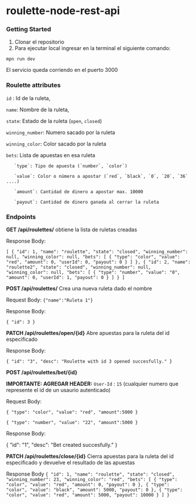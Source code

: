 # roulette-node-rest-api

### Getting Started
1. Clonar el repositorio
2. Para ejecutar local ingresar en la terminal el siguiente comando: 

  `mpn run dev`
  
 El servicio queda corriendo en el puerto 3000
 
### Roulette attributes
`id` : Id de la ruleta,

`name`: Nombre de la ruleta,

`state`: Estado de la ruleta (`open`, `closed`)

`winning_number`: Numero sacado por la ruleta

`winning_color`: Color sacado por la ruleta

`bets`: Lista de apuestas en esa ruleta

       `type`: Tipo de apuesta (`number`, `color`)
       
       `value`: Color o número a apostar (`red`, `black`, `0`, `20`, `36` ....)
       
       `amount`: Cantidad de dinero a apostar max. 10000
       
       `payout`: Cantidad de dinero ganada al cerrar la ruleta
       

### Endpoints
**GET /api/roulettes/** obtiene la lista de ruletas creadas

Response Body:

`[
    {
        "id": 1,
        "name": "roulette",
        "state": "closed",
        "winning_number": null,
        "winning_color": null,
        "bets": [
            {
                "type": "color",
                "value": "red",
                "amount": 0,
                "userId": 0,
                "payout": 0
            }
        ]
    },
    {
        "id": 2,
        "name": "roulette2",
        "state": "closed",
        "winning_number": null,
        "winning_color": null,
        "bets": [
            {
                "type": "number",
                "value": "0",
                "amount": 0,
                "userId": 1,
                "payout": 0
            }
        ]
    }
]`

**POST /api/roulettes/** Crea una nueva ruleta dado el nombre

Request Body:
`{"name":"Ruleta 1"}`

Response Body:

`{
    "id": 3
}`

**PATCH /api/roulettes/open/{id}** Abre apuestas para la ruleta del id especificado

Response Body:

`{
    "id": "3",
    "desc": "Roulette with id 3 opened succesfully."
}`

**POST /api/roulettes/bet/{id}**

**IMPORTANTE: AGREGAR HEADER:** `User-Id` : `15` (cualquier numero que represente el id de un usaurio autenticado)

Request Body:

`{
    "type": "color",
    "value": "red",
    "amount":5000
}`


`{
    "type": "number",
    "value": "22",
    "amount":5000
}`

Response Body:

{
    "id": "1",
    "desc": "Bet created succesfully."
}

**PATCH /api/roulettes/close/{id}** Cierra apuestas para la ruleta del id especificado y devuelve el resultado de las apuestas

Response Body
`{
    "id": 1,
    "name": "roulette",
    "state": "closed",
    "winning_number": 23,
    "winning_color": "red",
    "bets": [
        {
            "type": "color",
            "value": "red",
            "amount": 0,
            "payout": 0
        },
        {
            "type": "color",
            "value": "black",
            "amount": 5000,
            "payout": 0
        },
        {
            "type": "color",
            "value": "red",
            "amount": 5000,
            "payout": 10000
        }
    ]
}`
